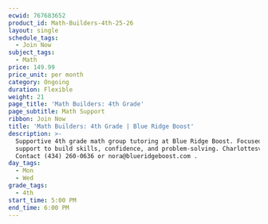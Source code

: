 ```yaml
---
ecwid: 767683652
product_id: Math-Builders-4th-25-26
layout: single
schedule_tags:
  - Join Now
subject_tags:
  - Math
price: 149.99
price_unit: per month
category: Ongoing
duration: Flexible
weight: 21
page_title: 'Math Builders: 4th Grade'
page_subtitle: Math Support
ribbon: Join Now
title: 'Math Builders: 4th Grade | Blue Ridge Boost'
description: >-
  Supportive 4th grade math group tutoring at Blue Ridge Boost. Focused math
  support to build skills, confidence, and problem-solving. Charlottesville, VA.
  Contact (434) 260-0636 or nora@blueridgeboost.com .
day_tags:
  - Mon
  - Wed
grade_tags:
  - 4th
start_time: 5:00 PM
end_time: 6:00 PM
---
```


